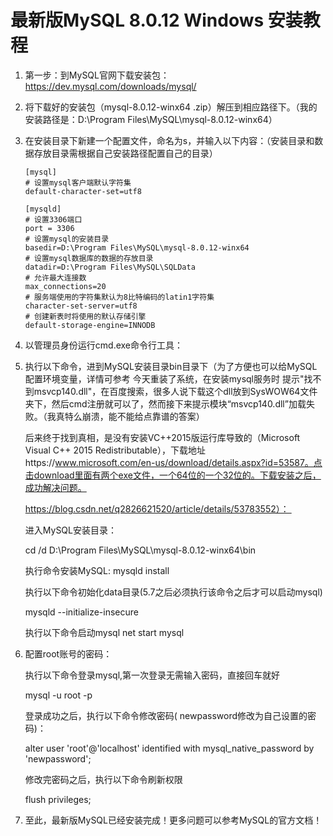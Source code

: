 # 最新版MySQL 8.0.12 Windows 安装教程
[参考]:https://blog.csdn.net/zsxlbr1314/article/details/81436395?utm_source=blogxgwz0

1. 第一步：到MySQL官网下载安装包：https://dev.mysql.com/downloads/mysql/
2. 将下载好的安装包（mysql-8.0.12-winx64 .zip）解压到相应路径下。（我的安装路径是：D:\Program Files\MySQL\mysql-8.0.12-winx64）
3. 在安装目录下新建一个配置文件，命名为s，并输入以下内容：（安装目录和数据存放目录需根据自己安装路径配置自己的目录）
    ```
    [mysql]
    # 设置mysql客户端默认字符集
    default-character-set=utf8
     
    [mysqld]
    # 设置3306端口
    port = 3306
    # 设置mysql的安装目录
    basedir=D:\Program Files\MySQL\mysql-8.0.12-winx64
    # 设置mysql数据库的数据的存放目录
    datadir=D:\Program Files\MySQL\SQLData
    # 允许最大连接数
    max_connections=20
    # 服务端使用的字符集默认为8比特编码的latin1字符集
    character-set-server=utf8
    # 创建新表时将使用的默认存储引擎
    default-storage-engine=INNODB
    ```
4. 以管理员身份运行cmd.exe命令行工具：
5. 执行以下命令，进到MySQL安装目录bin目录下（为了方便也可以给MySQL配置环境变量，详情可参考
    今天重装了系统，在安装mysql服务时 提示"找不到msvcp140.dll"，在百度搜索，很多人说下载这个dll放到SysWOW64文件夹下，然后cmd注册就可以了，然而接下来提示模块“msvcp140.dll”加载失败。（我真特么崩溃，能不能给点靠谱的答案）

   后来终于找到真相，是没有安装VC++2015版运行库导致的（Microsoft Visual C++ 2015 Redistributable），下载地址https://www.microsoft.com/en-us/download/details.aspx?id=53587。点击download里面有两个exe文件，一个64位的一个32位的。下载安装之后，成功解决问题。

    https://blog.csdn.net/q2826621520/article/details/53783552）：     

   进入MySQL安装目录： 

    cd /d D:\Program Files\MySQL\mysql-8.0.12-winx64\bin

    执行命令安装MySQL:
    mysqld install

    执行以下命令初始化data目录(5.7之后必须执行该命令之后才可以启动mysql)

    mysqld --initialize-insecure

    执行以下命令启动mysql
    net start mysql

6. 配置root账号的密码：
    
    执行以下命令登录mysql,第一次登录无需输入密码，直接回车就好
    
    mysql -u root -p

    登录成功之后，执行以下命令修改密码( newpassword修改为自己设置的密码)：

    alter user 'root'@'localhost' identified with mysql_native_password by 'newpassword';

    修改完密码之后，执行以下命令刷新权限

    flush privileges;
 
7. 至此，最新版MySQL已经安装完成！更多问题可以参考MySQL的官方文档！
